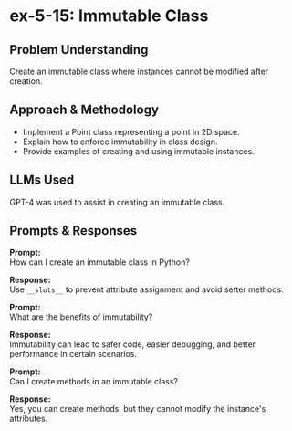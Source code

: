 # ex-5-15: Immutable Class

## Problem Understanding
Create an immutable class where instances cannot be modified after creation.

## Approach & Methodology
- Implement a Point class representing a point in 2D space.
- Explain how to enforce immutability in class design.
- Provide examples of creating and using immutable instances.

## LLMs Used
GPT-4 was used to assist in creating an immutable class.

## Prompts & Responses
**Prompt:**  
How can I create an immutable class in Python?

**Response:**  
Use `__slots__` to prevent attribute assignment and avoid setter methods.

**Prompt:**  
What are the benefits of immutability?

**Response:**  
Immutability can lead to safer code, easier debugging, and better performance in certain scenarios.

**Prompt:**  
Can I create methods in an immutable class?

**Response:**  
Yes, you can create methods, but they cannot modify the instance's attributes.

